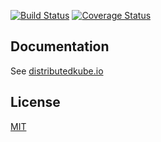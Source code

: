 [![Build Status](https://travis-ci.org/danielpickens/api-server.svg?branch=master)](https://travis-ci.org/danielpickens/api-server)
[![Coverage Status](https://coveralls.io/repos/github/danielpickens/api-server/badge.svg?branch=master)](https://coveralls.io/github/danielpickens/api-server?branch=master)

## Documentation

See [distributedkube.io](http://distributedkube.io/)

## License

[MIT](LICENSE)
